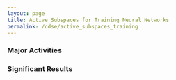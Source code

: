 ```yaml
---
layout: page
title: Active Subspaces for Training Neural Networks
permalink: /cdse/active_subspaces_training
---
```


### Major Activities 



### Significant Results


<!-- Some beautiful pictures or videos could go here -->
<!-- [![acoustic-elastic wave equation video](/assets/figures/jon/mangll_animation_frame.png)](/assets/figures/jon/mangll_animation_trimmed.ogv "Mangll video") -->

